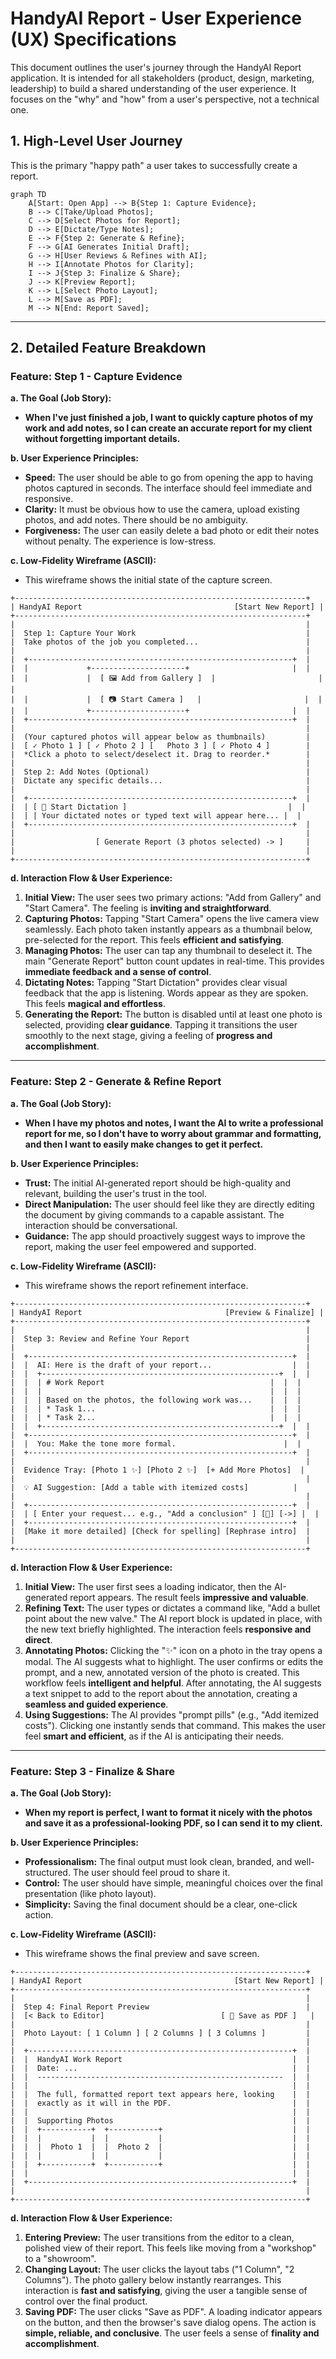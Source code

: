 # HandyAI Report - User Experience (UX) Specifications

This document outlines the user's journey through the HandyAI Report application. It is intended for all stakeholders (product, design, marketing, leadership) to build a shared understanding of the user experience. It focuses on the "why" and "how" from a user's perspective, not a technical one.

## 1. High-Level User Journey

This is the primary "happy path" a user takes to successfully create a report.

```mermaid
graph TD
    A[Start: Open App] --> B{Step 1: Capture Evidence};
    B --> C[Take/Upload Photos];
    C --> D[Select Photos for Report];
    D --> E[Dictate/Type Notes];
    E --> F{Step 2: Generate & Refine};
    F --> G[AI Generates Initial Draft];
    G --> H[User Reviews & Refines with AI];
    H --> I[Annotate Photos for Clarity];
    I --> J{Step 3: Finalize & Share};
    J --> K[Preview Report];
    K --> L[Select Photo Layout];
    L --> M[Save as PDF];
    M --> N[End: Report Saved];
```

---

## 2. Detailed Feature Breakdown

### Feature: Step 1 - Capture Evidence

**a. The Goal (Job Story):**
*   **When I've just finished a job, I want to quickly capture photos of my work and add notes, so I can create an accurate report for my client without forgetting important details.**

**b. User Experience Principles:**
*   **Speed:** The user should be able to go from opening the app to having photos captured in seconds. The interface should feel immediate and responsive.
*   **Clarity:** It must be obvious how to use the camera, upload existing photos, and add notes. There should be no ambiguity.
*   **Forgiveness:** The user can easily delete a bad photo or edit their notes without penalty. The experience is low-stress.

**c. Low-Fidelity Wireframe (ASCII):**
*   This wireframe shows the initial state of the capture screen.

```plaintext
+-----------------------------------------------------------------+
| HandyAI Report                                  [Start New Report] |
+-----------------------------------------------------------------+
|                                                                 |
|  Step 1: Capture Your Work                                      |
|  Take photos of the job you completed...                        |
|                                                                 |
|  +-----------------------------------------------------------+  |
|  |             +---------------------+                       |  |
|  |             |  [ 🖼️ Add from Gallery ]  |                       |  |
|  |             |  [ 📷 Start Camera ]   |                       |  |
|  |             +---------------------+                       |  |
|  +-----------------------------------------------------------+  |
|                                                                 |
|  (Your captured photos will appear below as thumbnails)         |
|  [ ✓ Photo 1 ] [ ✓ Photo 2 ] [   Photo 3 ] [ ✓ Photo 4 ]        |
|  *Click a photo to select/deselect it. Drag to reorder.*        |
|                                                                 |
|  Step 2: Add Notes (Optional)                                   |
|  Dictate any specific details...                                |
|                                                                 |
|  +-----------------------------------------------------------+  |
|  | [ 🎤 Start Dictation ]                                    |  |
|  | | Your dictated notes or typed text will appear here... |  |
|  +-----------------------------------------------------------+  |
|                                                                 |
|                  [ Generate Report (3 photos selected) -> ]     |
|                                                                 |
+-----------------------------------------------------------------+
```

**d. Interaction Flow & User Experience:**

1.  **Initial View:** The user sees two primary actions: "Add from Gallery" and "Start Camera". The feeling is **inviting and straightforward**.
2.  **Capturing Photos:** Tapping "Start Camera" opens the live camera view seamlessly. Each photo taken instantly appears as a thumbnail below, pre-selected for the report. This feels **efficient and satisfying**.
3.  **Managing Photos:** The user can tap any thumbnail to deselect it. The main "Generate Report" button count updates in real-time. This provides **immediate feedback and a sense of control**.
4.  **Dictating Notes:** Tapping "Start Dictation" provides clear visual feedback that the app is listening. Words appear as they are spoken. This feels **magical and effortless**.
5.  **Generating the Report:** The button is disabled until at least one photo is selected, providing **clear guidance**. Tapping it transitions the user smoothly to the next stage, giving a feeling of **progress and accomplishment**.

---

### Feature: Step 2 - Generate & Refine Report

**a. The Goal (Job Story):**
*   **When I have my photos and notes, I want the AI to write a professional report for me, so I don't have to worry about grammar and formatting, and then I want to easily make changes to get it perfect.**

**b. User Experience Principles:**
*   **Trust:** The initial AI-generated report should be high-quality and relevant, building the user's trust in the tool.
*   **Direct Manipulation:** The user should feel like they are directly editing the document by giving commands to a capable assistant. The interaction should be conversational.
*   **Guidance:** The app should proactively suggest ways to improve the report, making the user feel empowered and supported.

**c. Low-Fidelity Wireframe (ASCII):**
*   This wireframe shows the report refinement interface.

```plaintext
+-----------------------------------------------------------------+
| HandyAI Report                                [Preview & Finalize] |
+-----------------------------------------------------------------+
|                                                                 |
|  Step 3: Review and Refine Your Report                          |
|                                                                 |
|  +-----------------------------------------------------------+  |
|  |  AI: Here is the draft of your report...                  |  |
|  |  +-----------------------------------------------------+  |  |
|  |  | # Work Report                                     |  |  |
|  |  |                                                   |  |  |
|  |  | Based on the photos, the following work was...    |  |  |
|  |  | * Task 1...                                       |  |  |
|  |  | * Task 2...                                       |  |  |
|  |  +-----------------------------------------------------+  |  |
|  +-----------------------------------------------------------+  |
|  |  You: Make the tone more formal.                        |  |
|  +-----------------------------------------------------------+  |
|                                                                 |
|  Evidence Tray: [Photo 1 ✨] [Photo 2 ✨]  [+ Add More Photos]  |
|                                                                 |
|  💡 AI Suggestion: [Add a table with itemized costs]          |
|                                                                 |
|  +-----------------------------------------------------------+  |
|  | [ Enter your request... e.g., "Add a conclusion" ] [🎤] [->] |  |
|  +-----------------------------------------------------------+  |
|  [Make it more detailed] [Check for spelling] [Rephrase intro]  |
|                                                                 |
+-----------------------------------------------------------------+
```

**d. Interaction Flow & User Experience:**

1.  **Initial View:** The user first sees a loading indicator, then the AI-generated report appears. The result feels **impressive and valuable**.
2.  **Refining Text:** The user types or dictates a command like, "Add a bullet point about the new valve." The AI report block is updated in place, with the new text briefly highlighted. The interaction feels **responsive and direct**.
3.  **Annotating Photos:** Clicking the "✨" icon on a photo in the tray opens a modal. The AI suggests what to highlight. The user confirms or edits the prompt, and a new, annotated version of the photo is created. This workflow feels **intelligent and helpful**. After annotating, the AI suggests a text snippet to add to the report about the annotation, creating a **seamless and guided experience**.
4.  **Using Suggestions:** The AI provides "prompt pills" (e.g., "Add itemized costs"). Clicking one instantly sends that command. This makes the user feel **smart and efficient**, as if the AI is anticipating their needs.

---

### Feature: Step 3 - Finalize & Share

**a. The Goal (Job Story):**
*   **When my report is perfect, I want to format it nicely with the photos and save it as a professional-looking PDF, so I can send it to my client.**

**b. User Experience Principles:**
*   **Professionalism:** The final output must look clean, branded, and well-structured. The user should feel proud to share it.
*   **Control:** The user should have simple, meaningful choices over the final presentation (like photo layout).
*   **Simplicity:** Saving the final document should be a clear, one-click action.

**c. Low-Fidelity Wireframe (ASCII):**
*   This wireframe shows the final preview and save screen.

```plaintext
+-----------------------------------------------------------------+
| HandyAI Report                                  [Start New Report] |
+-----------------------------------------------------------------+
|                                                                 |
|  Step 4: Final Report Preview                                   |
|  [< Back to Editor]                          [ 💾 Save as PDF ]   |
|                                                                 |
|  Photo Layout: [ 1 Column ] [ 2 Columns ] [ 3 Columns ]         |
|                                                                 |
|  +-----------------------------------------------------------+  |
|  |  HandyAI Work Report                                      |  |
|  |  Date: ...                                                |  |
|  |  -------------------------------------------------------  |  |
|  |                                                           |  |
|  |  The full, formatted report text appears here, looking    |  |
|  |  exactly as it will in the PDF.                           |  |
|  |                                                           |  |
|  |  Supporting Photos                                        |  |
|  |  +-----------+  +-----------+                             |  |
|  |  |           |  |           |                             |  |
|  |  |  Photo 1  |  |  Photo 2  |                             |  |
|  |  |           |  |           |                             |  |
|  |  +-----------+  +-----------+                             |  |
|  |                                                           |  |
|  +-----------------------------------------------------------+  |
|                                                                 |
+-----------------------------------------------------------------+
```

**d. Interaction Flow & User Experience:**

1.  **Entering Preview:** The user transitions from the editor to a clean, polished view of their report. This feels like moving from a "workshop" to a "showroom".
2.  **Changing Layout:** The user clicks the layout tabs ("1 Column", "2 Columns"). The photo gallery below instantly rearranges. This interaction is **fast and satisfying**, giving the user a tangible sense of control over the final product.
3.  **Saving PDF:** The user clicks "Save as PDF". A loading indicator appears on the button, and then the browser's save dialog opens. The action is **simple, reliable, and conclusive**. The user feels a sense of **finality and accomplishment**.
